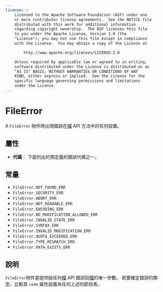 ```yaml
---
license: >
    Licensed to the Apache Software Foundation (ASF) under one
    or more contributor license agreements.  See the NOTICE file
    distributed with this work for additional information
    regarding copyright ownership.  The ASF licenses this file
    to you under the Apache License, Version 2.0 (the
    "License"); you may not use this file except in compliance
    with the License.  You may obtain a copy of the License at

        http://www.apache.org/licenses/LICENSE-2.0

    Unless required by applicable law or agreed to in writing,
    software distributed under the License is distributed on an
    "AS IS" BASIS, WITHOUT WARRANTIES OR CONDITIONS OF ANY
    KIND, either express or implied.  See the License for the
    specific language governing permissions and limitations
    under the License.
---
```


# FileError

A `FileError` 物件時出現錯誤在<a href="../fileobj/fileobj.html">檔</a> API 方法中的任何設置。

## 屬性

*   **代碼**： 下面列出的預定義的錯誤代碼之一。

## 常量

*   `FileError.NOT_FOUND_ERR`
*   `FileError.SECURITY_ERR`
*   `FileError.ABORT_ERR`
*   `FileError.NOT_READABLE_ERR`
*   `FileError.ENCODING_ERR`
*   `FileError.NO_MODIFICATION_ALLOWED_ERR`
*   `FileError.INVALID_STATE_ERR`
*   `FileError.SYNTAX_ERR`
*   `FileError.INVALID_MODIFICATION_ERR`
*   `FileError.QUOTA_EXCEEDED_ERR`
*   `FileError.TYPE_MISMATCH_ERR`
*   `FileError.PATH_EXISTS_ERR`

## 說明

`FileError`物件是提供給任何<a href="../fileobj/fileobj.html">檔</a> API 錯誤回<a href="../fileobj/fileobj.html">檔</a>的唯一參數。 若要確定錯誤的類型，比較其 `code` 屬性設置為任何上述的節目表。